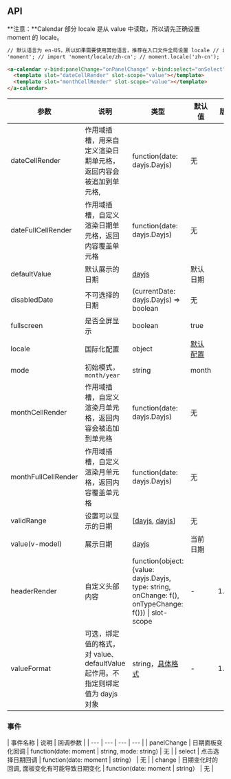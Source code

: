 ## API

**注意：**Calendar 部分 locale 是从 value 中读取，所以请先正确设置 moment 的 locale。

```html
// 默认语言为 en-US，所以如果需要使用其他语言，推荐在入口文件全局设置 locale // import moment from
'moment'; // import 'moment/locale/zh-cn'; // moment.locale('zh-cn');

<a-calendar v-bind:panelChange="onPanelChange" v-bind:select="onSelect">
  <template slot="dateCellRender" slot-scope="value"></template>
  <template slot="monthCellRender" slot-scope="value"></template>
</a-calendar>
```

| 参数 | 说明 | 类型 | 默认值 | 版本 |
| --- | --- | --- | --- | --- |
| dateCellRender | 作用域插槽，用来自定义渲染日期单元格，返回内容会被追加到单元格, | function(date: dayjs.Dayjs) | 无 |  |
| dateFullCellRender | 作用域插槽，自定义渲染日期单元格，返回内容覆盖单元格 | function(date: dayjs.Dayjs) | 无 |  |
| defaultValue | 默认展示的日期 | [dayjs](https://dayjs.gitee.io/zh-CN/) | 默认日期 |  |
| disabledDate | 不可选择的日期 | (currentDate: dayjs.Dayjs) => boolean | 无 |  |
| fullscreen | 是否全屏显示 | boolean | true |  |
| locale | 国际化配置 | object | [默认配置](https://github.com/vueComponent/ant-design-vue/blob/master/components/date-picker/locale/example.json) |  |
| mode | 初始模式，`month/year` | string | month |  |
| monthCellRender | 作用域插槽，自定义渲染月单元格，返回内容会被追加到单元格 | function(date: dayjs.Dayjs) | 无 |  |
| monthFullCellRender | 作用域插槽，自定义渲染月单元格，返回内容覆盖单元格 | function(date: dayjs.Dayjs) | 无 |  |
| validRange | 设置可以显示的日期 | \[[dayjs](https://dayjs.gitee.io/zh-CN/), [dayjs](https://dayjs.gitee.io/zh-CN/)] | 无 |  |
| value(v-model) | 展示日期 | [dayjs](https://dayjs.gitee.io/zh-CN/) | 当前日期 |  |
| headerRender | 自定义头部内容 | function(object:{value: dayjs.Dayjs, type: string, onChange: f(), onTypeChange: f()}) \| slot-scope | - | 1.5.0 |
| valueFormat | 可选，绑定值的格式，对 value、defaultValue 起作用。不指定则绑定值为 dayjs 对象 | string，[具体格式](https://dayjs.gitee.io/docs/zh-CN/parse/string-format) | - | 1.5.4 |

### 事件

| 事件名称 | 说明 | 回调参数 |
| --- | --- | --- | --- |
| panelChange | 日期面板变化回调 | function(date: moment \| string, mode: string) | 无 |
| select | 点击选择日期回调 | function(date: moment \| string） | 无 |
| change | 日期变化时的回调, 面板变化有可能导致日期变化 | function(date: moment \| string） | 无 |
